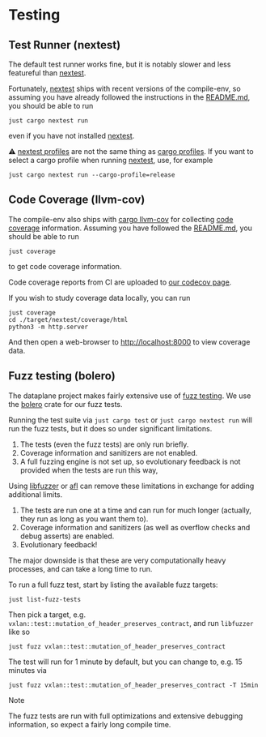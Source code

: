 # Testing

## Test Runner (nextest)

The default test runner works fine, but it is notably slower and less featureful than [nextest].

Fortunately, [nextest] ships with recent versions of the compile-env, so assuming you have already followed the instructions in the [README.md](./README.md), you should be able to run

```shell
just cargo nextest run
```

even if you have not installed [nextest].

:warning: [nextest profiles] are not the same thing as [cargo profiles].
If you want to select a cargo profile when running [nextest], use, for example

```shell
just cargo nextest run --cargo-profile=release
```

## Code Coverage (llvm-cov)

The compile-env also ships with [cargo llvm-cov] for collecting [code coverage](https://en.wikipedia.org/wiki/Code_coverage) information.
Assuming you have followed the [README.md](./README.md), you should be able to run

```shell
just coverage
```

to get code coverage information.

Code coverage reports from CI are uploaded to [our codecov page](https://app.codecov.io/gh/githedgehog/dataplane).

If you wish to study coverage data locally, you can run 

```shell
just coverage
cd ./target/nextest/coverage/html
python3 -m http.server
```

And then open a web-browser to [http://localhost:8000](http://localhost:8000) to view coverage data.

## Fuzz testing (bolero)

The dataplane project makes fairly extensive use of [fuzz testing](https://en.wikipedia.org/wiki/Fuzzing).
We use the [bolero] crate for our fuzz tests.

Running the test suite via `just cargo test` or `just cargo nextest run` will run the fuzz tests, but it does so under significant limitations.

1. The tests (even the fuzz tests) are only run briefly.
2. Coverage information and sanitizers are not enabled.
3. A full fuzzing engine is not set up, so evolutionary feedback is not provided when the tests are run this way,

Using [libfuzzer](https://llvm.org/docs/LibFuzzer.html) or [afl](https://github.com/AFLplusplus/AFLplusplus) can remove these limitations in exchange for adding additional limits.

1. The tests are run one at a time and can run for much longer (actually, they run as long as you want them to).
2. Coverage information and sanitizers (as well as overflow checks and debug asserts) are enabled.
3. Evolutionary feedback!

The major downside is that these are very computationally heavy processes, and can take a long time to run.

To run a full fuzz test, start by listing the available fuzz targets:

```shell
just list-fuzz-tests
```

Then pick a target, e.g. `vxlan::test::mutation_of_header_preserves_contract`, and run `libfuzzer` like so

```shell
just fuzz vxlan::test::mutation_of_header_preserves_contract
```

The test will run for 1 minute by default, but you can change to, e.g. 15 minutes via

```shell
just fuzz vxlan::test::mutation_of_header_preserves_contract -T 15min
```

> [!NOTE]
> The fuzz tests are run with full optimizations and extensive debugging information, so expect a fairly long compile time.

[bolero]: https://github.com/camshaft/bolero
[cargo llvm-cov]: https://github.com/taiki-e/cargo-llvm-cov?tab=readme-ov-file#cargo-llvm-cov
[cargo profiles]: https://doc.rust-lang.org/cargo/reference/profiles.html
[nextest profiles]: https://nexte.st/docs/configuration/#profiles
[nextest]: https://nexte.st/
